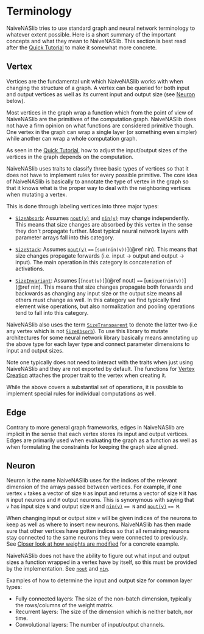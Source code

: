 # Terminology

NaiveNASlib tries to use standard graph and neural network terminology to whatever extent possible. Here is a short summary of the 
important concepts and what they mean to NaiveNASlib. This section is best read after the [Quick Tutorial](@ref) to make 
it somewhat more concrete.

## Vertex

Vertices are the fundamental unit which NaiveNASlib works with when changing the structure of a graph. A vertex
can be queried for both input and output vertices as well as its current input and output size (see [Neuron](@ref) below). 

Most vertices in the graph wrap a function which from the point of view of NaiveNASlib are the primitives of the computation 
graph. NaiveNASlib does not have a firm opinion on what functions are considered primitive though. One vertex in the graph can
wrap a single layer (or something even simpler) while another can wrap a whole computation graph.

As seen in the [Quick Tutorial](@ref), how to adjust the input/output sizes of the vertices in the graph depends on the 
computation.

NaiveNASlib uses traits to classify three basic types of vertices so that it does not have to implement rules for every
possible primitive. The core idea of NaiveNASlib is basically to annotate the type of vertex in the graph so that it knows 
what is the proper way to deal with the neighboring vertices when mutating a vertex.

This is done through labeling vertices into three major types:
* [`SizeAbsorb`](@ref): Assumes [`nout(v)`](@ref) and [`nin(v)`](@ref) may change independently. This means that size changes
    are absorbed by this vertex in the sense they don't propagate further. Most typical neural network layers with parameter
    arrays fall into this category.

* [`SizeStack`](@ref): Assumes [`nout(v)`](@ref) `==` [`sum(nin(v))`](@ref nin). This means that size changes propagate forwards (i.e. input -> output and
    output -> input). The main operation in this category is concatenation of activations. 

* [`SizeInvariant`](@ref): Assumes [`[nout(v)]`](@ref nout) `==` [`unique(nin(v))`](@ref nin). This means that size changes propagate both forwards and backwards
    as changing any input size or the output size means all others must change as well. In this category we find typically find
  element wise operations, but also normalization and pooling operations tend to fall into this category. 

NaiveNASlib also uses the term [`SizeTransparent`](@ref) to denote the latter two (i.e any vertex which is not [`SizeAbsorb`](@ref)).
To use this library to mutate architectures for some neural network library basically means annotating up the above type for 
each layer type and connect parameter dimensions to input and output sizes.

Note one typically does not need to interact with the traits when just using NaiveNASlib and they are not exported by default.
The functions for [Vertex Creation](@ref) attaches the proper trait to the vertex when creating it.

While the above covers a substantial set of operations, it is possible to implement special rules for individual computations
as well.

## Edge

Contrary to more general graph frameworks, edges in NaiveNASlib are implicit in the sense that each vertex stores its input 
and output vertices. Edges are primarily used when evaluating the graph as a function as well as when formulating the 
constraints for keeping the graph size aligned.

## Neuron

Neuron is the name NaiveNASlib uses for the indices of the relevant dimension of the arrays passed between vertices. For example,
if one vertex `v` takes a vector of size `N` as input and returns a vector of size `M` it has `N` input neurons
and `M` output neurons. This is synonymous with saying that `v` has input size `N` and output size `M` and [`nin(v)`](@ref) `== N` and
[`nout(v)`](@ref) `== M`.

When changing input or output size `v` will be given indices of the neurons to keep as well as
where to insert new neurons. NaiveNASlib has then made sure that other vertices have gotten indices so that all remaining 
neurons stay connected to the same neurons they were connected to previously. See [Closer look at how weights are modified](@ref)
for a concrete example.

NaiveNASlib does not have the ability to figure out what input and output sizes a function wrapped in a vertex have by itself,
so this must be provided by the implementation. See [`nout`](@ref) and [`nin`](@ref).

Examples of how to determine the input and output size for common layer types:

* Fully connected layers: The size of the non-batch dimension, typically the rows/columns of the weight matrix.
* Recurrent layers: The size of the dimension which is neither batch, nor time. 
* Convolutional layers: The number of input/output channels. 